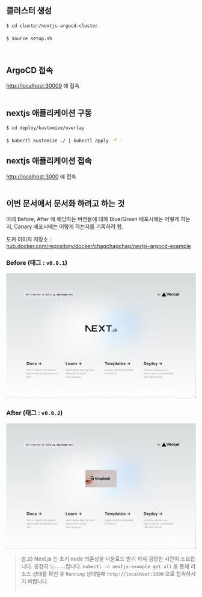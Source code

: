 ## 클러스터 생성
```bash
$ cd cluster/nextjs-argocd-cluster

$ source setup.sh
```
<br>


## ArgoCD 접속
[http://localhost:30009](http://localhost:30009) 에 접속<br>
<br>


## nextjs 애플리케이션 구동
```bash
$ cd deploy/kustomize/overlay

$ kubectl kustomize ./ | kubectl apply -f -

```

## nextjs 애플리케이션 접속
[http://localhost:3000](http://localhost:3000) 에 접속<br>
<br>

## 이번 문서에서 문서화 하려고 하는 것
아래 Before, After 에 해당하는 버전들에 대해 Blue/Green 배포시에는 어떻게 하는지, Canary 배포시에는 어떻게 하는지를 기록하려 함.
<br>

도커 이미지 저장소 : [hub.docker.com/repository/docker/chagchagchag/nextjs-argocd-example](https://hub.docker.com/repository/docker/chagchagchag/nextjs-argocd-example/general)
<br>

### Before (태그 : `v0.0.1`)
<img src="./docs/img/BEFORE.png"/>
<br>

### After (태그 : `v0.0.2`)
<img src="./docs/img/AFTER.png"/>
<br>

> 참고)
> Next.js 는 초기 node 의존성을 다운로드 받기 까지 굉장한 시간이 소요됩니다. 굉장히 느.......립니다. `kubectl -n nextjs-example get all` 을 통해 리소스 상태를 확인 후 `Running` 상태일때 `http://localhost:3000` 으로 접속하시기 바랍니다.<br>
> <br>
